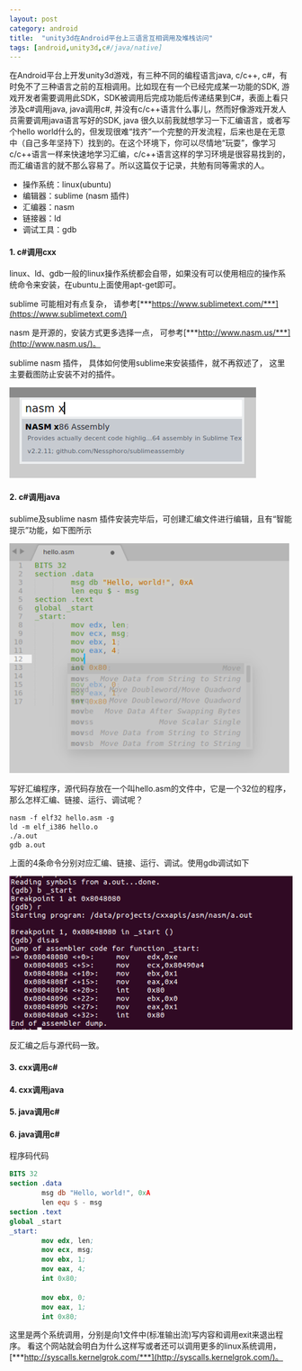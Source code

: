 ```yaml
---
layout: post
category: android
title:  "unity3d在Android平台上三语言互相调用及堆栈访问"
tags: [android,unity3d,c#/java/native]
---
```


在Android平台上开发unity3d游戏，有三种不同的编程语言java, c/c++, c#，有时免不了三种语言之前的互相调用。比如现在有一个已经完成某一功能的SDK, 游戏开发者需要调用此SDK，SDK被调用后完成功能后传递结果到C#，表面上看只涉及c#调用java, java调用c#, 并没有c/c++语言什么事儿，然而好像游戏开发人员需要调用java语言写好的SDK, java
很久以前我就想学习一下汇编语言，或者写个hello world什么的，但发现很难“找齐”一个完整的开发流程，后来也是在无意中（自己多年坚持下）找到的。在这个环境下，你可以尽情地“玩耍”，像学习c/c++语言一样来快速地学习汇编，c/c++语言这样的学习环境是很容易找到的，而汇编语言的就不那么容易了。所以这篇仅于记录，共勉有同等需求的人。


* 操作系统：linux(ubuntu)
* 编辑器：sublime (nasm 插件)
* 汇编器：nasm
* 链接器：ld
* 调试工具：gdb

#### 1. c#调用cxx




linux、ld、gdb一般的linux操作系统都会自带，如果没有可以使用相应的操作系统命令来安装，在ubuntu上面使用apt-get即可。

sublime 可能相对有点复杂， 请参考[***https://www.sublimetext.com/***](https://www.sublimetext.com/)

nasm 是开源的，安装方式更多选择一点， 可参考[***http://www.nasm.us/***](http://www.nasm.us/)。

sublime nasm 插件， 具体如何使用sublime来安装插件，就不再叙述了， 这里主要截图防止安装不对的插件。

![sublime_nasm](../assets/2018-02-18_sublime_nasm.png)

#### 2. c#调用java



sublime及sublime nasm 插件安装完毕后，可创建汇编文件进行编辑，且有“智能提示”功能，如下图所示

![sublime_edit](../assets/2018-02-18_sublime_edit.png)


写好汇编程序，源代码存放在一个叫hello.asm的文件中，它是一个32位的程序，那么怎样汇编、链接、运行、调试呢？

```
nasm -f elf32 hello.asm -g
ld -m elf_i386 hello.o
./a.out
gdb a.out
```

上面的4条命令分别对应汇编、链接、运行、调试。使用gdb调试如下

![nasm_gdb](../assets/2018-02-18_nasm_gdb.png)

反汇编之后与源代码一致。

#### 3. cxx调用c# 



#### 4. cxx调用java

#### 5. java调用c# 

#### 6. java调用c# 

程序码代码

```nasm
BITS 32
section .data
		msg db "Hello, world!", 0xA
		len equ $ - msg
section .text
global _start
_start:
        mov edx, len;
		mov ecx, msg;
		mov ebx, 1;
		mov eax, 4;
		int 0x80;

		mov ebx, 0;
		mov eax, 1;
		int 0x80;
```

这里是两个系统调用，分别是向1文件中(标准输出流)写内容和调用exit来退出程序。
看这个网站就会明白为什么这样写或者还可以调用更多的linux系统调用，[***http://syscalls.kernelgrok.com/***](http://syscalls.kernelgrok.com/)。

